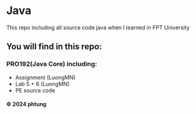 # Java

This repo including all source code java when I learned in FPT University
## You will find in this repo:

### PRO192(Java Core) including:
* Assignment (LuongMN)
* Lab 5 + 6 (LuongMN)
* PE source code

#### © 2024 phtung 


